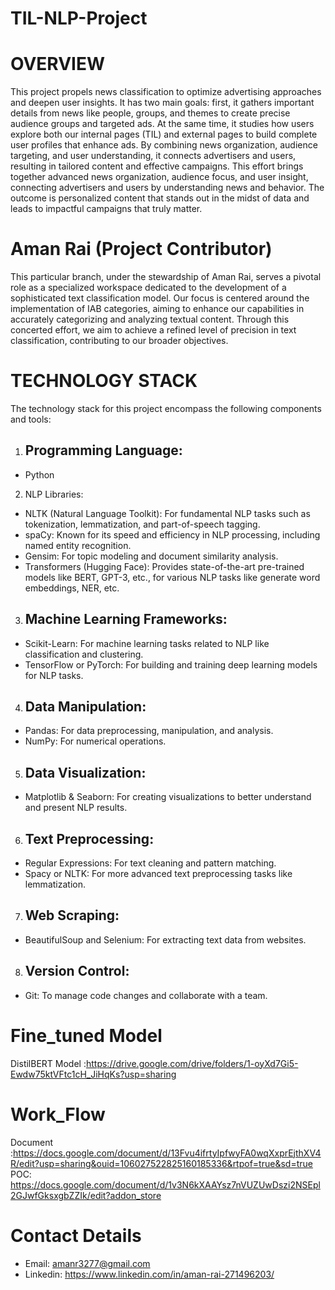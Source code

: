# TIL-NLP-Project
# OVERVIEW
This project propels news classification to optimize advertising approaches and deepen user insights. It has two main goals: first, it gathers important details from news like people, groups, and themes to create precise audience groups and targeted ads. At the same time, it studies how users explore both our internal pages (TIL) and external pages to build complete user profiles that enhance ads. By combining news organization, audience targeting, and user understanding, it connects advertisers and users, resulting in tailored content and effective campaigns. This effort brings together advanced news organization, audience focus, and user insight, connecting advertisers and users by understanding news and behavior. The outcome is personalized content that stands out in the midst of data and leads to impactful campaigns that truly matter.


# Aman Rai (Project Contributor)
This particular branch, under the stewardship of Aman Rai, serves a pivotal role as a specialized workspace dedicated to the development of a sophisticated text classification model. Our focus is centered around the implementation of IAB categories, aiming to enhance our capabilities in accurately categorizing and analyzing textual content. Through this concerted effort, we aim to achieve a refined level of precision in text classification, contributing to our broader objectives.

# TECHNOLOGY STACK
The technology stack for this project encompass the following components and tools:
1.   ## Programming Language:
 - Python
2.   NLP Libraries:
- NLTK (Natural Language Toolkit): For fundamental NLP tasks such as tokenization, lemmatization, and      part-of-speech tagging.
- spaCy: Known for its speed and efficiency in NLP processing, including named entity recognition.
- Gensim: For topic modeling and document similarity analysis.
- Transformers (Hugging Face): Provides state-of-the-art pre-trained models like BERT, GPT-3, etc., for various   NLP tasks like generate word embeddings, NER, etc.

3.  ## Machine Learning Frameworks:
 - Scikit-Learn: For machine learning tasks related to NLP like classification and clustering.
 - TensorFlow or PyTorch: For building and training deep learning models for NLP tasks.

4.  ## Data Manipulation:
 - Pandas: For data preprocessing, manipulation, and analysis.
 - NumPy: For numerical operations.

5.  ## Data Visualization:
- Matplotlib & Seaborn: For creating visualizations to better understand and present NLP results.

6.  ## Text Preprocessing:
- Regular Expressions: For text cleaning and pattern matching.
- Spacy or NLTK: For more advanced text preprocessing tasks like lemmatization.

7.  ## Web Scraping:
- BeautifulSoup and Selenium: For extracting text data from websites.

8.  ## Version Control:
 - Git: To manage code changes and collaborate with a team.


# Fine_tuned Model 
DistilBERT Model :https://drive.google.com/drive/folders/1-oyXd7Gi5-Ewdw75ktVFtc1cH_JiHqKs?usp=sharing

# Work_Flow
Document :https://docs.google.com/document/d/13Fvu4ifrtyIpfwyFA0wqXxprEjthXV4R/edit?usp=sharing&ouid=106027522825160185336&rtpof=true&sd=true
POC: https://docs.google.com/document/d/1v3N6kXAAYsz7nVUZUwDszi2NSEpl2GJwfGksxgbZZIk/edit?addon_store

# Contact Details
- Email: amanr3277@gmail.com
- Linkedin: https://www.linkedin.com/in/aman-rai-271496203/
